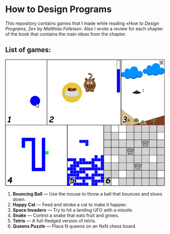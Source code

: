 How to Design Programs
======================

This repository contains games that I made while reading «*How to Design Programs, 2e*» by *Matthias Felleisen*.
Also I wrote a review for each chapter of the book that contains the main ideas from the chapter.

## List of games:

![Screenshots of the games](screenshot.png)

1. **Bouncing Ball** — Use the mouse to throw a ball that bounces and slows down.
2. **Happy Cat** — Feed and stroke a cat to make it happier.
3. **Space Invaders** — Try to hit a landing UFO with a missile.
4. **Snake** — Control a snake that eats fruit and grows.
5. **Tetris** — A full-fledged version of tetris.
6. **Queens Puzzle** — Place N queens on an NxN chess board.
